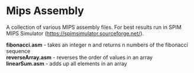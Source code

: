 # Mips Assembly
A collection of various MIPS assembly files. For best results run in SPIM MIPS Simulator (https://spimsimulator.sourceforge.net/).

**fibonacci.asm** - takes an integer n and returns n numbers of the fibonacci sequence  
**reverseArray.asm** - reverses the order of values in an array  
**linearSum.asm** - adds up all elements in an array
